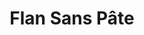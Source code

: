 ---
layout: recette
categories: [recettes]
hidden: false
lang: fr
title: Flan Sans Pâte
type: sucre
ingredients: 
  - nom: lait entier
    qte: 420
    unite: gr
  - nom: crème liquide
    qte: 80
    unite: gr
  - nom: oeuf
    qte: 1
  - nom: jaunes d'oeuf
    qte: 3
  - nom: sucre
    qte: 80
    unite: gr
  - nom: fécule de maïs
    qte: 40
    unite: gr
  - nom: beurre
    qte: 30
    unite: gr
  - nom: vanille liquide
    qte: 1
    unite: cuillère à café
preconditions:
  - Couper le beurre en petits dés
  - Préchauffer le four à 180°C
etapes:
  - label: Préparation
    details:
      - Porter le lait, la crème et la vanille à ébullition (environ 80°C)
      - Dans un saladier, mélanger l'oeuf entier avec les jaunes, le sucre et la fécule de maïs
      - Quand le lait commence à bouillir, le verser en deux fois dans le saladier tout en fouettant continuellement
      - Reverser le tout dans la casserole
      - Mettre à feu moyen-doux et fouetter continuellement jusqu'à ce que ça commence à épaissir
      - Transvaser dans un saladier
      - Ajouter le beurre et mélanger à l'aide d'une spatule silicone
cuissonMinutes: 40
cuisson: 
  - Beurrer le moule
  - Verser la préparation dans le moule
  - Cuire 40 minutes à 180°C
  - Laisser refroidir le flan dans le moule avant de démouler
  - Démouler et placer au réfrigérateur au moins 4 heures
notes:
  - Avant de mettre le lait, mouiller la casserole afin d'éviter qu'il n'accroche au fond
  - Quand le lait est sur le feu, le remuer assez fréquemment afin d'éviter qu'il n'accroche au fond
  - Multiplier les quantités par deux pour faire un flan dans un moule à gâteau rond
  - Cette recette est faite pour un flan à cuire dans un moule à cake standard. Une fois cuit il fera 5 cm de hauteur environ
---